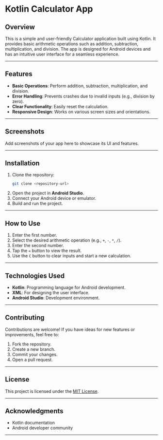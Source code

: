 # Kotlin Calculator App

## Overview
This is a simple and user-friendly Calculator application built using Kotlin. It provides basic arithmetic operations such as addition, subtraction, multiplication, and division. The app is designed for Android devices and has an intuitive user interface for a seamless experience.

---

## Features
- **Basic Operations**: Perform addition, subtraction, multiplication, and division.
- **Error Handling**: Prevents crashes due to invalid inputs (e.g., division by zero).
- **Clear Functionality**: Easily reset the calculation.
- **Responsive Design**: Works on various screen sizes and orientations.

---

## Screenshots
Add screenshots of your app here to showcase its UI and features.

---

## Installation
1. Clone the repository:
   ```bash
   git clone <repository-url>
   ```
2. Open the project in **Android Studio**.
3. Connect your Android device or emulator.
4. Build and run the project.

---

## How to Use
1. Enter the first number.
2. Select the desired arithmetic operation (e.g., `+`, `-`, `*`, `/`).
3. Enter the second number.
4. Tap the `=` button to view the result.
5. Use the `C` button to clear inputs and start a new calculation.

---

## Technologies Used
- **Kotlin**: Programming language for Android development.
- **XML**: For designing the user interface.
- **Android Studio**: Development environment.

---

## Contributing
Contributions are welcome! If you have ideas for new features or improvements, feel free to:
1. Fork the repository.
2. Create a new branch.
3. Commit your changes.
4. Open a pull request.

---

## License
This project is licensed under the [MIT License](LICENSE).

---

## Acknowledgments
- Kotlin documentation
- Android developer community

---
